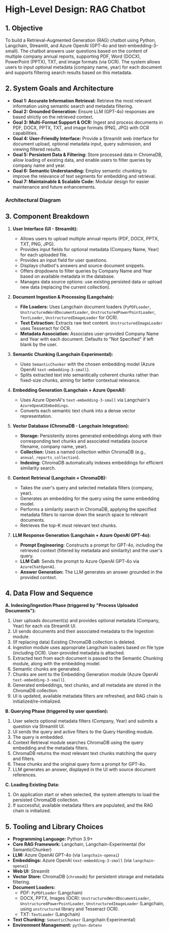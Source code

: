 # High-Level Design: RAG Chatbot

## 1. Objective
To build a Retrieval-Augmented Generation (RAG) chatbot using Python, Langchain, Streamlit, and Azure OpenAI (GPT-4o and text-embedding-3-small). The chatbot answers user questions based on the content of multiple company annual reports, supporting PDF, Word (DOCX), PowerPoint (PPTX), TXT, and image formats (via OCR). The system allows users to input optional metadata (company name, year) for each document and supports filtering search results based on this metadata.

## 2. System Goals and Architecture
*   **Goal 1: Accurate Information Retrieval:** Retrieve the most relevant information using semantic search and metadata filtering.
*   **Goal 2: Grounded Generation:** Ensure LLM (GPT-4o) responses are based strictly on the retrieved context.
*   **Goal 3: Multi-Format Support & OCR:** Ingest and process documents in PDF, DOCX, PPTX, TXT, and image formats (PNG, JPG) with OCR capabilities.
*   **Goal 4: User-Friendly Interface:** Provide a Streamlit web interface for document upload, optional metadata input, query submission, and viewing filtered results.
*   **Goal 5: Persistent Data & Filtering:** Store processed data in ChromaDB, allow loading of existing data, and enable users to filter queries by company name and year.
*   **Goal 6: Semantic Understanding:** Employ semantic chunking to improve the relevance of text segments for embedding and retrieval.
*   **Goal 7: Maintainable & Scalable Code:** Modular design for easier maintenance and future enhancements.

### Architectural Diagram

## 3. Component Breakdown

1.  **User Interface (UI - Streamlit):**
    *   Allows users to upload multiple annual reports (PDF, DOCX, PPTX, TXT, PNG, JPG).
    *   Provides input fields for optional metadata (Company Name, Year) for each uploaded file.
    *   Provides an input field for user questions.
    *   Displays chatbot's answers and source document snippets.
    *   Offers dropdowns to filter queries by Company Name and Year based on available metadata in the database.
    *   Manages data source options: use existing persisted data or upload new data (replacing the current collection).

2.  **Document Ingestion & Processing (Langchain):**
    *   **File Loaders:** Uses Langchain document loaders (`PyPDFLoader`, `UnstructuredWordDocumentLoader`, `UnstructuredPowerPointLoader`, `TextLoader`, `UnstructuredImageLoader` for OCR).
    *   **Text Extraction:** Extracts raw text content. `UnstructuredImageLoader` uses Tesseract for OCR.
    *   **Metadata Association:** Associates user-provided Company Name and Year with each document. Defaults to "Not Specified" if left blank by the user.

3.  **Semantic Chunking (Langchain Experimental):**
    *   Uses `SemanticChunker` with the chosen embedding model (Azure OpenAI `text-embedding-3-small`).
    *   Splits extracted text into semantically coherent chunks rather than fixed-size chunks, aiming for better contextual relevance.

4.  **Embedding Generation (Langchain + Azure OpenAI):**
    *   Uses Azure OpenAI's `text-embedding-3-small` via Langchain's `AzureOpenAIEmbeddings`.
    *   Converts each semantic text chunk into a dense vector representation.

5.  **Vector Database (ChromaDB - Langchain Integration):**
    *   **Storage:** Persistently stores generated embeddings along with their corresponding text chunks and associated metadata (source filename, company name, year).
    *   **Collection:** Uses a named collection within ChromaDB (e.g., `annual_reports_collection`).
    *   **Indexing:** ChromaDB automatically indexes embeddings for efficient similarity search.

6.  **Context Retrieval (Langchain + ChromaDB):**
    *   Takes the user's query and selected metadata filters (company, year).
    *   Generates an embedding for the query using the same embedding model.
    *   Performs a similarity search in ChromaDB, applying the specified metadata filters to narrow down the search space to relevant documents.
    *   Retrieves the top-K most relevant text chunks.

7.  **LLM Response Generation (Langchain + Azure OpenAI GPT-4o):**
    *   **Prompt Engineering:** Constructs a prompt for GPT-4o, including the retrieved context (filtered by metadata and similarity) and the user's query.
    *   **LLM Call:** Sends the prompt to Azure OpenAI GPT-4o via `AzureChatOpenAI`.
    *   **Answer Generation:** The LLM generates an answer grounded in the provided context.

## 4. Data Flow and Sequence

**A. Indexing/Ingestion Phase (triggered by "Process Uploaded Documents"):**
1.  User uploads document(s) and provides optional metadata (Company, Year) for each via Streamlit UI.
2.  UI sends documents and their associated metadata to the Ingestion module.
3.  (If replacing data) Existing ChromaDB collection is deleted.
4.  Ingestion module uses appropriate Langchain loaders based on file type (including OCR). User-provided metadata is attached.
5.  Extracted text from each document is passed to the Semantic Chunking module, along with the embedding model.
6.  Semantic chunks are generated.
7.  Chunks are sent to the Embedding Generation module (Azure OpenAI `text-embedding-3-small`).
8.  Generated embeddings, text chunks, and all metadata are stored in the ChromaDB collection.
9.  UI is updated, available metadata filters are refreshed, and RAG chain is initialized/re-initialized.

**B. Querying Phase (triggered by user question):**
1.  User selects optional metadata filters (Company, Year) and submits a question via Streamlit UI.
2.  UI sends the query and active filters to the Query Handling module.
3.  The query is embedded.
4.  Context Retrieval module searches ChromaDB using the query embedding and the metadata filters.
5.  ChromaDB returns the most relevant text chunks matching the query and filters.
6.  These chunks and the original query form a prompt for GPT-4o.
7.  LLM generates an answer, displayed in the UI with source document references.

**C. Loading Existing Data:**
1.  On application start or when selected, the system attempts to load the persisted ChromaDB collection.
2.  If successful, available metadata filters are populated, and the RAG chain is initialized.

## 5. Tooling and Library Choices

*   **Programming Language:** Python 3.9+
*   **Core RAG Framework:** Langchain, Langchain-Experimental (for SemanticChunker)
*   **LLM:** Azure OpenAI GPT-4o (via `langchain-openai`)
*   **Embeddings:** Azure OpenAI `text-embedding-3-small` (via `langchain-openai`)
*   **Web UI:** Streamlit
*   **Vector Store:** ChromaDB (`chromadb`) for persistent storage and metadata filtering.
*   **Document Loaders:**
    *   PDF: `PyPDFLoader` (Langchain)
    *   DOCX, PPTX, Images (OCR): `UnstructuredWordDocumentLoader`, `UnstructuredPowerPointLoader`, `UnstructuredImageLoader` (Langchain, using `unstructured` library and Tesseract OCR).
    *   TXT: `TextLoader` (Langchain)
*   **Text Chunking:** `SemanticChunker` (Langchain Experimental)
*   **Environment Management:** `python-dotenv`